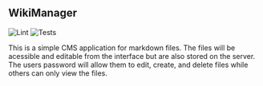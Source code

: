 ## WikiManager
![Lint](https://github.com/idugan100/WikiManager/actions/workflows/lint.yml/badge.svg)
![Tests](https://github.com/idugan100/WikiManager/actions/workflows/test.yml/badge.svg)

This is a simple CMS application for markdown files. The files will be acessible and editable from the interface but are also stored on the server. The users password will allow them to edit, create, and delete files while others can only view the files.

